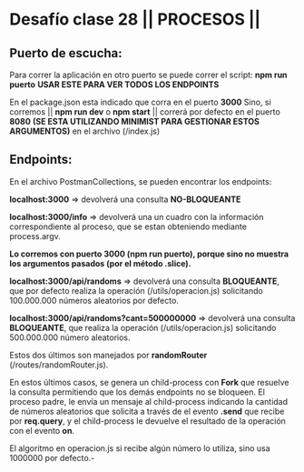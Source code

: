 # Desafío clase 28 || PROCESOS ||


## Puerto de escucha:

Para correr la aplicación en otro puerto se puede correr el script: 
**npm run puerto**
**USAR ESTE PARA VER TODOS LOS ENDPOINTS**

En el package.json esta indicado que corra en el puerto **3000**
Sino,  si corremos 
|| **npm run dev** o **npm start** ||
 correrá por defecto en el puerto **8080**
**(SE ESTA UTILIZANDO MINIMIST PARA GESTIONAR ESTOS ARGUMENTOS)**
en el archivo (/index.js)


## Endpoints:
En el archivo PostmanCollections, se pueden encontrar los endpoints:

**localhost:3000**  => devolverá una consulta **NO-BLOQUEANTE**

**localhost:3000/info**  => devolverá una un cuadro con la información correspondiente al proceso, que se estan obteniendo mediante process.argv.

**Lo corremos con puerto 3000 (npm run puerto), porque sino no muestra los argumentos pasados (por el método .slice).**

**localhost:3000/api/randoms**  => devolverá una consulta **BLOQUEANTE**, que por defecto realiza la operación (/utils/operacion.js) solicitando 100.000.000 números aleatorios por defecto.

**localhost:3000/api/randoms?cant=500000000**  => devolverá una consulta **BLOQUEANTE**, que realiza la operación (/utils/operacion.js) solicitando 500.000.000 número aleatorios.

Estos dos últimos son manejados por **randomRouter** (/routes/randomRouter.js).

En estos últimos casos, se genera un child-process con **Fork** que resuelve la consulta permitiendo que los demás endpoints no se bloqueen.
El proceso padre, le envía un mensaje al child-process indicando la cantidad de números aleatorios que solicita a través de el evento **.send** que recibe por **req.query**, y el child-process le devuelve el resultado de la operación con el evento **on**.

El algoritmo en operacion.js si recibe algún número lo utiliza, sino usa 1000000 por defecto.-



